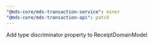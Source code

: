 ```yaml
---
"@mds-core/mds-transaction-service": minor
"@mds-core/mds-transaction-api": patch
---
```


Add type discriminator property to ReceiptDomainModel
